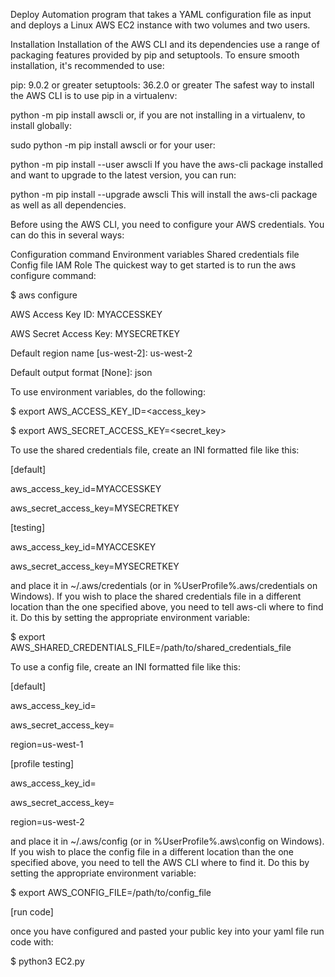 Deploy Automation program that takes a YAML configuration file as input and deploys a Linux AWS EC2 instance with two volumes and two users.


Installation
Installation of the AWS CLI and its dependencies use a range of packaging features provided by pip and setuptools. To ensure smooth installation, it's recommended to use:

pip: 9.0.2 or greater
setuptools: 36.2.0 or greater
The safest way to install the AWS CLI is to use pip in a virtualenv:

python -m pip install awscli
or, if you are not installing in a virtualenv, to install globally:

sudo python -m pip install awscli
or for your user:

python -m pip install --user awscli
If you have the aws-cli package installed and want to upgrade to the latest version, you can run:

python -m pip install --upgrade awscli
This will install the aws-cli package as well as all dependencies.

Before using the AWS CLI, you need to configure your AWS credentials. You can do this in several ways:

Configuration command
Environment variables
Shared credentials file
Config file
IAM Role
The quickest way to get started is to run the aws configure command:

$ aws configure

AWS Access Key ID: MYACCESSKEY

AWS Secret Access Key: MYSECRETKEY

Default region name [us-west-2]: us-west-2

Default output format [None]: json

To use environment variables, do the following:

$ export AWS_ACCESS_KEY_ID=<access_key>

$ export AWS_SECRET_ACCESS_KEY=<secret_key>

To use the shared credentials file, create an INI formatted file like this:

[default]

aws_access_key_id=MYACCESSKEY

aws_secret_access_key=MYSECRETKEY

[testing]

aws_access_key_id=MYACCESKEY

aws_secret_access_key=MYSECRETKEY

and place it in ~/.aws/credentials (or in %UserProfile%\.aws/credentials on Windows). If you wish to place the shared credentials file in a different location than the one specified above, you need to tell aws-cli where to find it. Do this by setting the appropriate environment variable:

$ export AWS_SHARED_CREDENTIALS_FILE=/path/to/shared_credentials_file

To use a config file, create an INI formatted file like this:

[default]

aws_access_key_id=<default access key>
  
aws_secret_access_key=<default secret key>
  
region=us-west-1

[profile testing]
  
aws_access_key_id=<testing access key>
  
aws_secret_access_key=<testing secret key>
  
region=us-west-2
  
and place it in ~/.aws/config (or in %UserProfile%\.aws\config on Windows). If you wish to place the config file in a different location than the one specified above, you need to tell the AWS CLI where to find it. Do this by setting the appropriate environment variable:

$ export AWS_CONFIG_FILE=/path/to/config_file
  
[run code]

once you have configured and pasted your public key into your yaml file run code with:

$ python3 EC2.py

  
